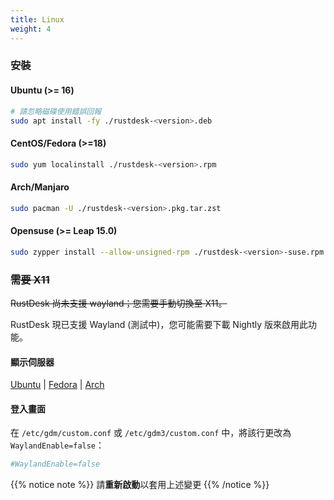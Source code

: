 ```yaml
---
title: Linux
weight: 4
---
```


### 安裝

#### Ubuntu (>= 16)

```bash
# 請忽略磁碟使用錯誤回報
sudo apt install -fy ./rustdesk-<version>.deb
```

#### CentOS/Fedora (>=18)

```sh
sudo yum localinstall ./rustdesk-<version>.rpm
```

#### Arch/Manjaro

```sh
sudo pacman -U ./rustdesk-<version>.pkg.tar.zst
```

#### Opensuse (>= Leap 15.0)

```sh
sudo zypper install --allow-unsigned-rpm ./rustdesk-<version>-suse.rpm
```

### ~~需要 X11~~
~~RustDesk 尚未支援 wayland；您需要手動切換至 X11。~~

RustDesk 現已支援 Wayland (測試中)，您可能需要下載 Nightly 版來啟用此功能。

#### 顯示伺服器

[Ubuntu](https://askubuntu.com/questions/1260142/ubuntu-set-default-login-desktop) |
[Fedora](https://docs.fedoraproject.org/en-US/quick-docs/configuring-xorg-as-default-gnome-session/) |
[Arch](https://bbs.archlinux.org/viewtopic.php?id=218319)

#### 登入畫面

在 `/etc/gdm/custom.conf` 或 `/etc/gdm3/custom.conf` 中，將該行更改為 `WaylandEnable=false`：

```ini
#WaylandEnable=false
```

{{% notice note %}}
請**重新啟動**以套用上述變更
{{% /notice %}}
